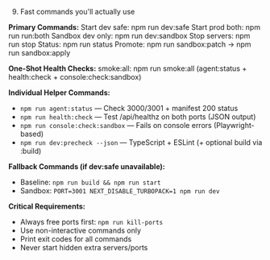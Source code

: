 9) Fast commands you'll actually use

**Primary Commands:**
Start dev safe: npm run dev:safe
Start prod both: npm run run:both
Sandbox dev only: npm run dev:sandbox
Stop servers: npm run stop
Status: npm run status
Promote: npm run sandbox:patch → npm run sandbox:apply

**One-Shot Health Checks:**
smoke:all: npm run smoke:all (agent:status + health:check + console:check:sandbox)

**Individual Helper Commands:**
- `npm run agent:status` — Check 3000/3001 + manifest 200 status
- `npm run health:check` — Test /api/healthz on both ports (JSON output)
- `npm run console:check:sandbox` — Fails on console errors (Playwright-based)
- `npm run dev:precheck --json` — TypeScript + ESLint (+ optional build via :build)

**Fallback Commands (if dev:safe unavailable):**
- Baseline: `npm run build && npm run start`
- Sandbox: `PORT=3001 NEXT_DISABLE_TURBOPACK=1 npm run dev`

**Critical Requirements:**
- Always free ports first: `npm run kill-ports`
- Use non-interactive commands only
- Print exit codes for all commands
- Never start hidden extra servers/ports

